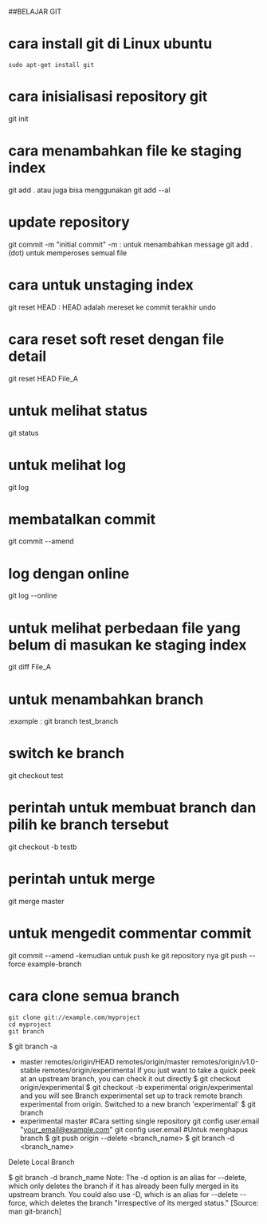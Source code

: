 ##BELAJAR GIT
# cara install git di Linux ubuntu
    sudo apt-get install git
# cara inisialisasi repository git
git init
# cara menambahkan file ke staging index
git add . atau juga bisa menggunakan git add --al
# update repository 
git commit -m "initial commit"
    -m : untuk menambahkan message
git add . (dot) untuk memperoses semual file
# cara untuk unstaging index
git reset HEAD : HEAD adalah mereset ke commit terakhir undo
# cara reset soft reset dengan file detail
git reset HEAD File_A
# untuk melihat status
git status
# untuk melihat log
git log
# membatalkan commit
git commit --amend
# log dengan online
git log --online
# untuk melihat perbedaan file yang belum di masukan ke staging index
git diff File_A
# untuk menambahkan branch
 :example : git branch test_branch
 # switch ke branch 
 git checkout test
 # perintah untuk membuat branch dan pilih ke branch tersebut
 git checkout -b testb
 # perintah untuk merge
 git merge master
# untuk mengedit commentar commit 
git commit --amend
 -kemudian untuk push ke git repository nya
git push --force example-branch
# cara clone semua branch
	git clone git://example.com/myproject
	cd myproject
	git branch
$ git branch -a
* master
  remotes/origin/HEAD
  remotes/origin/master
  remotes/origin/v1.0-stable
  remotes/origin/experimental
If you just want to take a quick peek at an upstream branch, you can check it out directly
$ git checkout origin/experimental
$ git checkout -b experimental origin/experimental
and you will see
Branch experimental set up to track remote branch experimental from origin.
Switched to a new branch 'experimental'
$ git branch
* experimental
  master
#Cara setting single repository
git config user.email "your_email@example.com"
git config user.email
#Untuk menghapus branch
$ git push origin --delete <branch_name>
$ git branch -d <branch_name>

Delete Local Branch


$ git branch -d branch_name
Note: The -d option is an alias for --delete, which only deletes the branch if it has already been fully merged in its upstream branch. You could also use -D, which is an alias for --delete --force, which deletes the branch "irrespective of its merged status." [Source: man git-branch]

